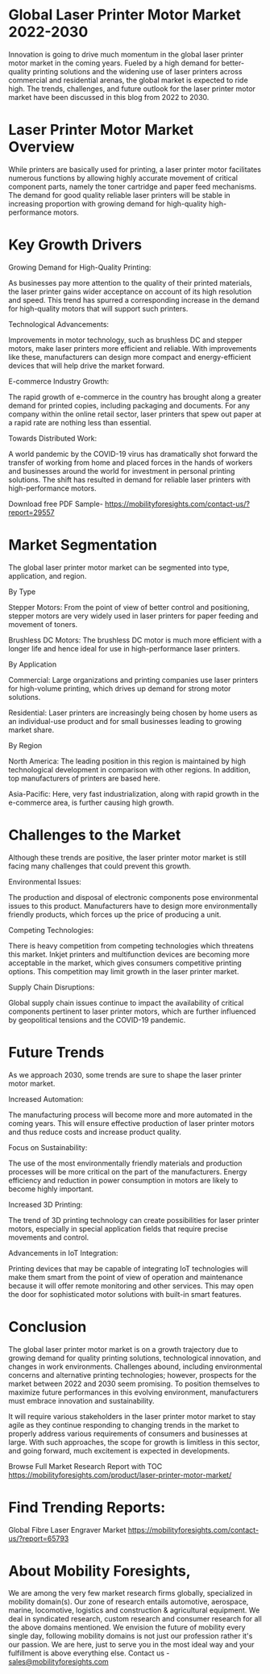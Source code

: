 # Global Laser Printer Motor Market 2022-2030

Innovation is going to drive much momentum in the global laser printer motor market in the coming years. Fueled by a high demand for better-quality printing solutions and the widening use of laser printers across commercial and residential arenas, the global market is expected to ride high. The trends, challenges, and future outlook for the laser printer motor market have been discussed in this blog from 2022 to 2030.

# Laser Printer Motor Market Overview

While printers are basically used for printing, a laser printer motor facilitates numerous functions by allowing highly accurate movement of critical component parts, namely the toner cartridge and paper feed mechanisms. The demand for good quality reliable laser printers will be stable in increasing proportion with growing demand for high-quality high-performance motors.

# Key Growth Drivers

Growing Demand for High-Quality Printing:

As businesses pay more attention to the quality of their printed materials, the laser printer gains wider acceptance on account of its high resolution and speed. This trend has spurred a corresponding increase in the demand for high-quality motors that will support such printers.

Technological Advancements:

Improvements in motor technology, such as brushless DC and stepper motors, make laser printers more efficient and reliable. With improvements like these, manufacturers can design more compact and energy-efficient devices that will help drive the market forward.

E-commerce Industry Growth:

The rapid growth of e-commerce in the country has brought along a greater demand for printed copies, including packaging and documents. For any company within the online retail sector, laser printers that spew out paper at a rapid rate are nothing less than essential.

Towards Distributed Work:

A world pandemic by the COVID-19 virus has dramatically shot forward the transfer of working from home and placed forces in the hands of workers and businesses around the world for investment in personal printing solutions. The shift has resulted in demand for reliable laser printers with high-performance motors.

Download free PDF Sample- https://mobilityforesights.com/contact-us/?report=29557

# Market Segmentation

The global laser printer motor market can be segmented into type, application, and region.

By Type

Stepper Motors: From the point of view of better control and positioning, stepper motors are very widely used in laser printers for paper feeding and movement of toners.

Brushless DC Motors: The brushless DC motor is much more efficient with a longer life and hence ideal for use in high-performance laser printers.

By Application

Commercial: Large organizations and printing companies use laser printers for high-volume printing, which drives up demand for strong motor solutions.

Residential: Laser printers are increasingly being chosen by home users as an individual-use product and for small businesses leading to growing market share.

By Region

North America: The leading position in this region is maintained by high technological development in comparison with other regions. In addition, top manufacturers of printers are based here.

Asia-Pacific: Here, very fast industrialization, along with rapid growth in the e-commerce area, is further causing high growth.

# Challenges to the Market

Although these trends are positive, the laser printer motor market is still facing many challenges that could prevent this growth.

Environmental Issues:

The production and disposal of electronic components pose environmental issues to this product. Manufacturers have to design more environmentally friendly products, which forces up the price of producing a unit.

Competing Technologies:

There is heavy competition from competing technologies which threatens this market. Inkjet printers and multifunction devices are becoming more acceptable in the market, which gives consumers competitive printing options. This competition may limit growth in the laser printer market.

Supply Chain Disruptions:

Global supply chain issues continue to impact the availability of critical components pertinent to laser printer motors, which are further influenced by geopolitical tensions and the COVID-19 pandemic.

# Future Trends

As we approach 2030, some trends are sure to shape the laser printer motor market.

Increased Automation:

The manufacturing process will become more and more automated in the coming years. This will ensure effective production of laser printer motors and thus reduce costs and increase product quality.

Focus on Sustainability:

The use of the most environmentally friendly materials and production processes will be more critical on the part of the manufacturers. Energy efficiency and reduction in power consumption in motors are likely to become highly important.

Increased 3D Printing:

The trend of 3D printing technology can create possibilities for laser printer motors, especially in special application fields that require precise movements and control.

Advancements in IoT Integration:

Printing devices that may be capable of integrating IoT technologies will make them smart from the point of view of operation and maintenance because it will offer remote monitoring and other services. This may open the door for sophisticated motor solutions with built-in smart features.

# Conclusion

The global laser printer motor market is on a growth trajectory due to growing demand for quality printing solutions, technological innovation, and changes in work environments. Challenges abound, including environmental concerns and alternative printing technologies; however, prospects for the market between 2022 and 2030 seem promising. To position themselves to maximize future performances in this evolving environment, manufacturers must embrace innovation and sustainability.

It will require various stakeholders in the laser printer motor market to stay agile as they continue responding to changing trends in the market to properly address various requirements of consumers and businesses at large. With such approaches, the scope for growth is limitless in this sector, and going forward, much excitement is expected in developments.

Browse Full Market Research Report with TOC https://mobilityforesights.com/product/laser-printer-motor-market/

# Find Trending Reports:

Global Fibre Laser Engraver Market https://mobilityforesights.com/contact-us/?report=65793



# About Mobility Foresights,
We are among the very few market research firms globally, specialized in mobility domain(s). Our zone of research entails automotive, aerospace, marine, locomotive, logistics and construction & agricultural equipment. We deal in syndicated research, custom research and consumer research for all the above domains mentioned.
We envision the future of mobility every single day, following mobility domains is not just our profession rather it's our passion. We are here, just to serve you in the most ideal way and your fulfillment is above everything else. Contact us -  sales@mobilityforesights.com
